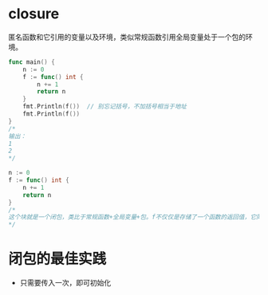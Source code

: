 # closure

匿名函数和它引用的变量以及环境，类似常规函数引用全局变量处于一个包的环境。

```go
func main() {
	n := 0
	f := func() int {
		n += 1
		return n
	}
	fmt.Println(f())  // 别忘记括号，不加括号相当于地址
	fmt.Println(f())
}
/*
输出：
1
2
*/

n := 0
f := func() int {
	n += 1
	return n
}
/*
这个块就是一个闭包，类比于常规函数+全局变量+包。f不仅仅是存储了一个函数的返回值，它同时存储了一个闭包的状态。
*/
```

# 闭包的最佳实践

* 只需要传入一次，即可初始化

